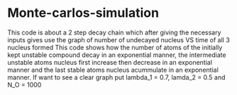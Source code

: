 # Monte-carlos-simulation
This code is about a 2 step decay chain which after giving the necessary inputs gives use the graph of number of undecayed nucleus VS time of all 3 nucleus formed 
This code shows how the number of atoms of the initially kept unstable compound decay in an exponential manner, the intermediate unstable atoms nucleus first increase then decrease in an exponential manner and the last stable atoms nucleus acummulate in an exponential manner.
If want to see a clear graph put lambda_1 = 0.7, lamda_2 = 0.5 and N_O = 1000 
